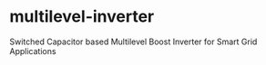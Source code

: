 # multilevel-inverter
Switched Capacitor based Multilevel Boost Inverter for Smart Grid Applications
